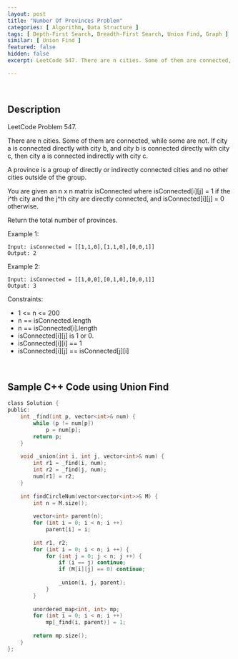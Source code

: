 ```yaml
---
layout: post
title: "Number Of Provinces Problem"
categories: [ Algorithm, Data Structure ]
tags: [ Depth-First Search, Breadth-First Search, Union Find, Graph ]
similar: [ Union Find ]
featured: false
hidden: false
excerpt: LeetCode 547. There are n cities. Some of them are connected, while some are not. If city a is connected directly with city b, and city b is connected directly with city c, then city a is connected indirectly with city c.

---
```


<br />

## Description

LeetCode Problem 547.

There are n cities. Some of them are connected, while some are not. If city a is connected directly with city b, and city b is connected directly with city c, then city a is connected indirectly with city c.

A province is a group of directly or indirectly connected cities and no other cities outside of the group.

You are given an n x n matrix isConnected where isConnected[i][j] = 1 if the i^th city and the j^th city are directly connected, and isConnected[i][j] = 0 otherwise.

Return the total number of provinces.

Example 1: 
```
Input: isConnected = [[1,1,0],[1,1,0],[0,0,1]]
Output: 2
```

Example 2: 
```
Input: isConnected = [[1,0,0],[0,1,0],[0,0,1]]
Output: 3
```

Constraints:
* 1 <= n <= 200
* n == isConnected.length
* n == isConnected[i].length
* isConnected[i][j] is 1 or 0.
* isConnected[i][i] == 1
* isConnected[i][j] == isConnected[j][i]

<br />

## Sample C++ Code using Union Find


```c
class Solution {
public:
    int _find(int p, vector<int>& num) {
        while (p != num[p])
            p = num[p];
        return p;
    }
    
    void _union(int i, int j, vector<int>& num) {
        int r1 = _find(i, num);
        int r2 = _find(j, num);
        num[r1] = r2;
    }
    
    int findCircleNum(vector<vector<int>>& M) {
        int n = M.size();
        
        vector<int> parent(n);
        for (int i = 0; i < n; i ++) 
            parent[i] = i;
        
        int r1, r2;
        for (int i = 0; i < n; i ++) {
            for (int j = 0; j < n; j ++) {
                if (i == j) continue;
                if (M[i][j] == 0) continue;
                
                _union(i, j, parent);
            }
        }
        
        unordered_map<int, int> mp;
        for (int i = 0; i < n; i ++)
            mp[_find(i, parent)] = 1;
        
        return mp.size();
    }
};
```


